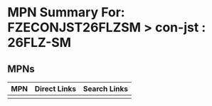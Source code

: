 



# MPN Summary For: FZECONJST26FLZSM > con-jst : 26FLZ-SM

## MPNs
  

|MPN|Direct Links|Search Links|
| :--- | :--- | :--- |
||||
